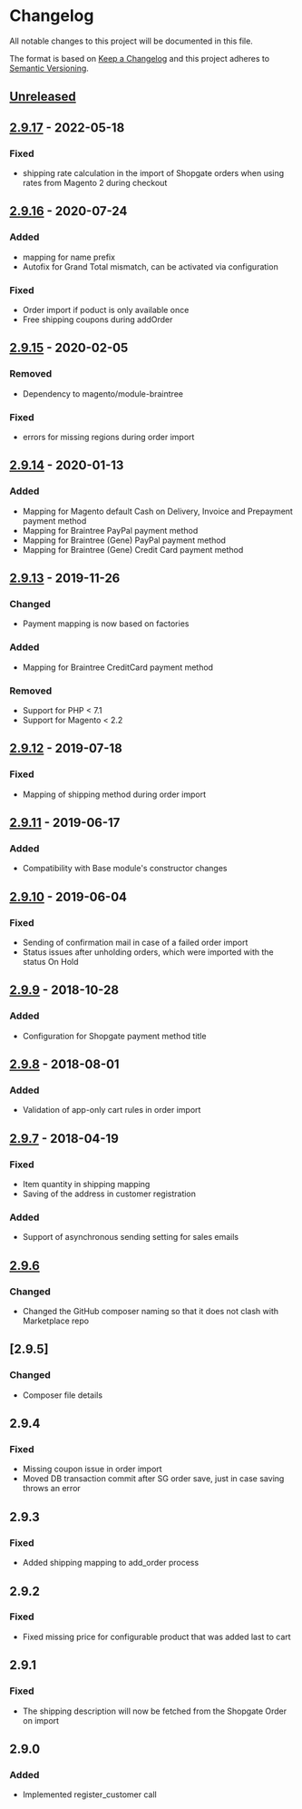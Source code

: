 # Changelog

All notable changes to this project will be documented in this file.

The format is based on [Keep a Changelog](http://keepachangelog.com/) and this project adheres to [Semantic Versioning](http://semver.org/).

## [Unreleased]
## [2.9.17] - 2022-05-18
### Fixed
- shipping rate calculation in the import of Shopgate orders when using rates from Magento 2 during checkout

## [2.9.16] - 2020-07-24
### Added
- mapping for name prefix
- Autofix for Grand Total mismatch, can be activated via configuration

### Fixed
- Order import if poduct is only available once
- Free shipping coupons during addOrder

## [2.9.15] - 2020-02-05
### Removed
- Dependency to magento/module-braintree
### Fixed
- errors for missing regions during order import

## [2.9.14] - 2020-01-13
### Added
- Mapping for Magento default Cash on Delivery, Invoice and Prepayment payment method
- Mapping for Braintree PayPal payment method
- Mapping for Braintree (Gene) PayPal payment method
- Mapping for Braintree (Gene) Credit Card payment method

## [2.9.13] - 2019-11-26
### Changed
- Payment mapping is now based on factories
### Added
- Mapping for Braintree CreditCard payment method

### Removed
- Support for PHP < 7.1
- Support for Magento < 2.2  

## [2.9.12] - 2019-07-18
### Fixed
- Mapping of shipping method during order import

## [2.9.11] - 2019-06-17
### Added
- Compatibility with Base module's constructor changes

## [2.9.10] - 2019-06-04
### Fixed
- Sending of confirmation mail in case of a failed order import
- Status issues after unholding orders, which were imported with the status On Hold

## [2.9.9] - 2018-10-28
### Added
- Configuration for Shopgate payment method title

## [2.9.8] - 2018-08-01
### Added
- Validation of app-only cart rules in order import

## [2.9.7] - 2018-04-19
### Fixed
- Item quantity in shipping mapping
- Saving of the address in customer registration
### Added
- Support of asynchronous sending setting for sales emails

## [2.9.6]
### Changed
- Changed the GitHub composer naming so that it does not clash with Marketplace repo

## [2.9.5]
### Changed
- Composer file details

## 2.9.4
### Fixed
- Missing coupon issue in order import
- Moved DB transaction commit after SG order save, just in case saving throws an error

## 2.9.3
### Fixed
- Added shipping mapping to add_order process

## 2.9.2
### Fixed
- Fixed missing price for configurable product that was added last to cart

## 2.9.1
### Fixed
- The shipping description will now be fetched from the Shopgate Order on import

## 2.9.0
### Added
- Implemented register_customer call

[Unreleased]: https://github.com/shopgate/cart-integration-magento2-import/compare/2.9.17...HEAD
[2.9.17]: https://github.com/shopgate/cart-integration-magento2-import/compare/2.9.16...2.9.17
[2.9.16]: https://github.com/shopgate/cart-integration-magento2-import/compare/2.9.15...2.9.16
[2.9.15]: https://github.com/shopgate/cart-integration-magento2-import/compare/2.9.14...2.9.15
[2.9.14]: https://github.com/shopgate/cart-integration-magento2-import/compare/2.9.13...2.9.14
[2.9.13]: https://github.com/shopgate/cart-integration-magento2-import/compare/2.9.12...2.9.13
[2.9.12]: https://github.com/shopgate/cart-integration-magento2-import/compare/2.9.11...2.9.12
[2.9.11]: https://github.com/shopgate/cart-integration-magento2-import/compare/2.9.10...2.9.11
[2.9.10]: https://github.com/shopgate/cart-integration-magento2-import/compare/2.9.9...2.9.10
[2.9.9]: https://github.com/shopgate/cart-integration-magento2-import/compare/2.9.8...2.9.9
[2.9.8]: https://github.com/shopgate/cart-integration-magento2-import/compare/2.9.7...2.9.8
[2.9.7]: https://github.com/shopgate/cart-integration-magento2-import/compare/2.9.6...2.9.7
[2.9.6]: https://github.com/shopgate/cart-integration-magento2-import/compare/2.9.5...2.9.6
